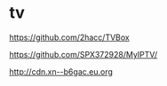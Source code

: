# tv

https://github.com/2hacc/TVBox

https://github.com/SPX372928/MyIPTV/


http://cdn.xn--b6gac.eu.org